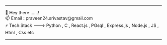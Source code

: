 <hr>  
 👋 Hey there ......! <br>
 📫 Email : praveen24.srivastav@gmail.com <BR>
 ⚡️ Tech Stack ---> Python , C , React.js , PGsql , Express.js , Node.js , JS , Html , Css etc
 <hr> 

<!--

**praveen24sriv/praveen24sriv** is a ✨ _special_ ✨ repository because its `README.md` (this file) appears on your GitHub profile.

Here are some ideas to get you started:

- 🔭 I’m currently working on ...
- 
- 👯 I’m looking to collaborate on ...
- 🤔 I’m looking for help with ...
- 💬 Ask me about ...
- 📫 How to reach me: ...
- 😄 Pronouns: ...
- ⚡ Fun fact: ...
-->

